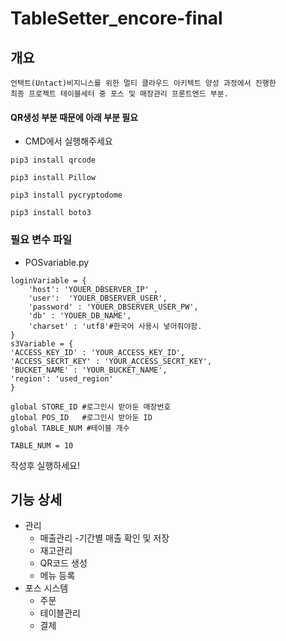 # TableSetter_encore-final

## 개요
```
언택트(Untact)비지니스를 위한 멀티 클라우드 아키텍트 양성 과정에서 진행한 
최종 프로젝트 테이블세터 중 포스 및 매장관리 프론트엔드 부분.
```


#### QR생성 부분 때문에 아래 부분 필요
- CMD에서 실행해주세요
```
pip3 install qrcode

pip3 install Pillow

pip3 install pycryptodome

pip3 install boto3
```

### 필요 변수 파일
- POSvariable.py
```
loginVariable = {
    'host': 'YOUER_DBSERVER_IP' ,
    'user':  'YOUER_DBSERVER_USER',
    'password' : 'YOUER_DBSERVER_USER_PW',
    'db' : 'YOUER_DB_NAME',
    'charset' : 'utf8'#한국어 사용시 넣어줘야함.
}
s3Variable = {
'ACCESS_KEY_ID' : 'YOUR_ACCESS_KEY_ID',
'ACCESS_SECRT_KEY' : 'YOUR_ACCESS_SECRT_KEY',
'BUCKET_NAME' : 'YOUR_BUCKET_NAME',
'region': 'used_region'
}

global STORE_ID #로그인시 받아둔 매장번호
global POS_ID   #로그인시 받아둔 ID
global TABLE_NUM #테이블 개수

TABLE_NUM = 10

```
작성후 실행하세요!

## 기능 상세

* 관리
    + 매출관리
        -기간별 매출 확인 및 저장
    + 재고관리
    + QR코드 생성
    + 메뉴 등록
* 포스 시스템
    + 주문
    + 테이블관리
    + 결제
